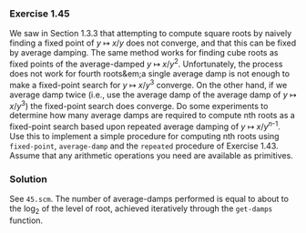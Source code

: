 ### Exercise 1.45

We saw in Section 1.3.3 that attempting to compute square roots by naively
finding a fixed point of *y* &#8614; *x*/*y* does not converge, and that this
can be fixed by average damping. The same method works for finding cube roots as
fixed points of the average-damped *y* &#8614; *x*/*y*<sup>2</sup>.
Unfortunately, the process does not work for fourth roots&em;a single average
damp is not enough to make a fixed-point search for *y* &#8614;
*x*/*y*<sup>3</sup> converge. On the other hand, if we average damp twice (i.e.,
use the average damp of the average damp of *y* &#8614; *x*/*y*<sup>3</sup>) the
fixed-point search does converge. Do some experiments to determine how many
average damps are required to compute nth roots as a fixed-point search based
upon repeated average damping of *y* &#8614; *x*/*y*<sup>*n*-1</sup>. Use this
to implement a simple procedure for computing nth roots using `fixed-point`,
`average-damp` and the `repeated` procedure of Exercise 1.43. Assume that any
arithmetic operations you need are available as primitives.

### Solution

See `45.scm`. The number of average-damps performed is equal to about to the
log<sub>2</sub> of the level of root, achieved iteratively through the
`get-damps` function.

